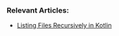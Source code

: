 ### Relevant Articles:

- [Listing Files Recursively in Kotlin](https://www.baeldung.com/kotlin/list-files-recursively)
